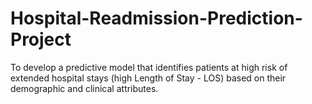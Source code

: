 # Hospital-Readmission-Prediction-Project
To develop a predictive model that identifies patients at high risk of extended hospital stays (high Length of Stay - LOS) based on their demographic and clinical attributes.
